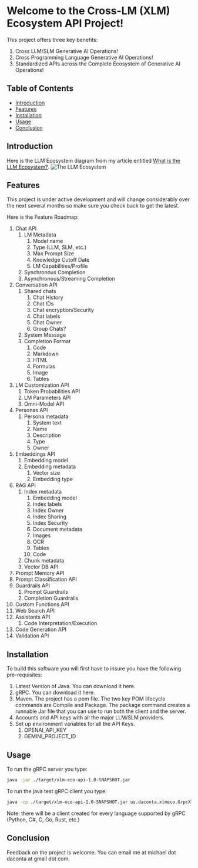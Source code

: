 # Welcome to the Cross-LM (XLM) Ecosystem API Project!

This project offers three key benefits:
1. Cross LLM/SLM Generative AI Operations!
2. Cross Programming Language Generative AI Operations!
3. Standardized APIs across the Complete Ecosystem of Generative AI Operations!

## Table of Contents
- [Introduction](#introduction)
- [Features](#features)
- [Installation](#installation)
- [Usage](#usage)
- [Conclusion](#conclusion)

## Introduction

Here is the LLM Ecosystem diagram from my article entitled [What is the LLM Ecosystem?](https://www.daconta.us/Articles/The-LLM-Ecosystem.html).
![The LLM Ecosystem](https://www.daconta.us/Articles/LLM-Ecosystem-Components.jpg)

## Features

This project is under active development and will change considerably over the next 
several months so make sure you check back to get the latest. 

Here is the Feature Roadmap:
1. Chat API
    1. LM Metadata
         1. Model name
         2. Type (LLM, SLM, etc.)
         3. Max Prompt Size
         4. Knowledge Cutoff Date
         5. LM Capabilities/Profile
    2. Synchronous Completion
    3. Asynchronous/Streaming Completion
2. Conversation API
    1. Shared chats
        1. Chat History
        2. Chat IDs
        3. Chat encryption/Security
        4. Chat labels
        5. Chat Owner
        6. Group Chats?
    2. System Message
    3. Completion Format
        1. Code
        2. Markdown
        3. HTML
        4. Formulas
        5. Image
        6. Tables
3. LM Customization API
    1. Token Probabilities API
    2. LM Parameters API
    3. Omni-Model API
4. Personas API
    1. Persona metadata
       1. System text
       2. Name
       3. Description
       4. Type
       5. Owner
5. Embeddings API
    1. Embedding model
    2. Embedding metadata 
        1. Vector size
        2. Embedding type
6. RAG API
    1. Index metadata
        1. Embedding model 
        2. Index labels
        3. Index Owner
        4. Index Sharing
        5. Index Security
        6. Document metadata 
        7. Images
        8. OCR
        9. Tables
        10. Code 
    2. Chunk metadata
    3. Vector DB API
7. Prompt Memory API
8. Prompt Classification API
9. Guardrails API
    1. Prompt Guardrails
    2. Completion Guardrails 
10. Custom Functions API
11. Web Search API
12. Assistants API
    1. Code Interpretation/Execution
13. Code Generation API
14. Validation API

## Installation

To build this software you will first have to insure you have the following pre-requisites:
1. Latest Version of Java. You can download it here.
2. gRPC. You can download it here.
3. Maven.  The project has a pom file.  The two key POM lifecycle commands are Compile and Package.
  The package command creates a runnable Jar file that you can use to run both the client and the server. 
5. Accounts and API keys with all the major LLM/SLM providers.
6. Set up environment variables for all the API Keys.
    1. OPENAI_API_KEY
    2. GEMINI_PROJECT_ID

## Usage

To run the gRPC server you type:
```bash
java -jar ./target/xlm-eco-api-1.0-SNAPSHOT.jar
```

To run the java test gRPC client you type:
```bash
java -cp ./target/xlm-eco-api-1.0-SNAPSHOT.jar us.daconta.xlmeco.GrpcXlmClient gemini "What is the Capital of France?"
```

Note: there will be a client created for every language supported by gRPC (Python, C#, C, Go, Rust, etc.)

## Conclusion 

Feedback on the project is welcome.  You can email me at michael dot daconta at gmail dot com.
